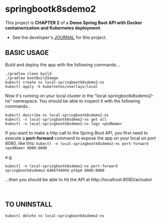 # springbootk8sdemo2

This project is **CHAPTER 2** of a **Demo Spring Boot API with Docker containerization and Kubernetes deployment**.  

* See the developer's [JOURNAL](JOURNAL.md) for this project.


## BASIC USAGE

Build and deploy the app with the following commands...

```
./gradlew clean build
./gradlew bootBuildImage
kubectl create ns local-springbootk8sdemo2-ns
kubectl apply -k kubernetes/overlays/local
```

Now it's running on your local cluster in the "local-springbootk8sdemo2-ns" namespace.  You should be able to inspect it with the following commands..

```
kubectl describe ns local-springbootk8sdemo2-ns
kubectl -n local-springbootk8sdemo2-ns get all
kubectl -n local-springbootk8sdemo2-ns logs <podName>
```

If you want to make a http call to the Spring Boot API, you first need to execute a **port-forward** command to expose the app on your local on port 8080, like this: ```kubectl -n local-springbootk8sdemo2-ns port-forward <podName> 8080:8080```

e.g.
```
kubectl -n local-springbootk8sdemo2-ns port-forward springbootk8sdemo2-6466fd4956-ptbp8 8080:8080
```

...then you should be able to hit the API at http://localhost:8080/actuator

<br>

## TO UNINSTALL

```
kubectl delete ns local-springbootk8sdemo2-ns
```
